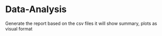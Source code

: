 # Data-Analysis
Generate the report based on the csv files it will show summary, plots as visual  format
